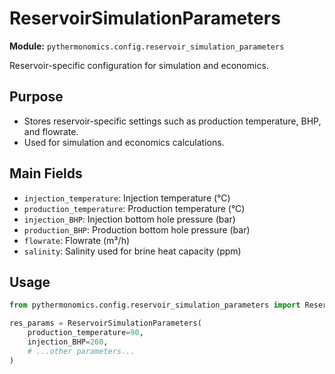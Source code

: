 # ReservoirSimulationParameters

**Module:** `pythermonomics.config.reservoir_simulation_parameters`

Reservoir-specific configuration for simulation and economics.

## Purpose

- Stores reservoir-specific settings such as production temperature, BHP, and flowrate.
- Used for simulation and economics calculations.

## Main Fields

- `injection_temperature`: Injection temperature (°C)
- `production_temperature`: Production temperature (°C)
- `injection_BHP`: Injection bottom hole pressure (bar)
- `production_BHP`: Production bottom hole pressure (bar)
- `flowrate`: Flowrate (m³/h)
- `salinity`: Salinity used for brine heat capacity (ppm)

## Usage

```python
from pythermonomics.config.reservoir_simulation_parameters import ReservoirSimulationParameters

res_params = ReservoirSimulationParameters(
    production_temperature=90,
    injection_BHP=260,
    # ...other parameters...
)
```